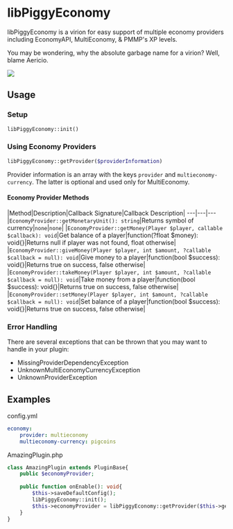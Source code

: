 # libPiggyEconomy

libPiggyEconomy is a virion for easy support of multiple economy providers including EconomyAPI, MultiEconomy, & PMMP's XP levels.

You may be wondering, why the absolute garbage name for a virion? Well, blame Aericio.

![](https://cdn.discordapp.com/attachments/305887490613444608/644764172273319936/unknown.png)

## Usage

### Setup
```php
libPiggyEconomy::init()
```

### Using Economy Providers
```php
libPiggyEconomy::getProvider($providerInformation)
```
Provider information is an array with the keys ```provider``` and ```multieconomy-currency```. The latter is optional and used only for MultiEconomy.

#### Economy Provider Methods
|Method|Description|Callback Signature|Callback Description|
---|---|---
|```EconomyProvider::getMonetaryUnit(): string```|Returns symbol of currency|`none`|`none`|
|```EconomyProvider::getMoney(Player $player, callable $callback): void```|Get balance of a player|function(?float $money): void{}|Returns null if player was not found, float otherwise|
|```EconomyProvider::giveMoney(Player $player, int $amount, ?callable $callback = null): void```|Give money to a player|function(bool $success): void{}|Returns true on success, false otherwise|
|```EconomyProvider::takeMoney(Player $player, int $amount, ?callable $callback = null): void```|Take money from a player|function(bool $success): void{}|Returns true on success, false otherwise|
|```EconomyProvider::setMoney(Player $player, int $amount, ?callable $callback = null): void```|Set balance of a player|function(bool $success): void{}|Returns true on success, false otherwise|

### Error Handling

There are several exceptions that can be thrown that you may want to handle in your plugin:
* MissingProviderDependencyException
* UnknownMultiEconomyCurrencyException
* UnknownProviderException

## Examples
config.yml
```yaml
economy:
    provider: multieconomy
    multieconomy-currency: pigcoins
```

AmazingPlugin.php

```php
class AmazingPlugin extends PluginBase{
    public $economyProvider;
    
    public function onEnable(): void{
        $this->saveDefaultConfig();
        libPiggyEconomy::init();
        $this->economyProvider = libPiggyEconomy::getProvider($this->getConfig()->get("economy"));
    }
}
```